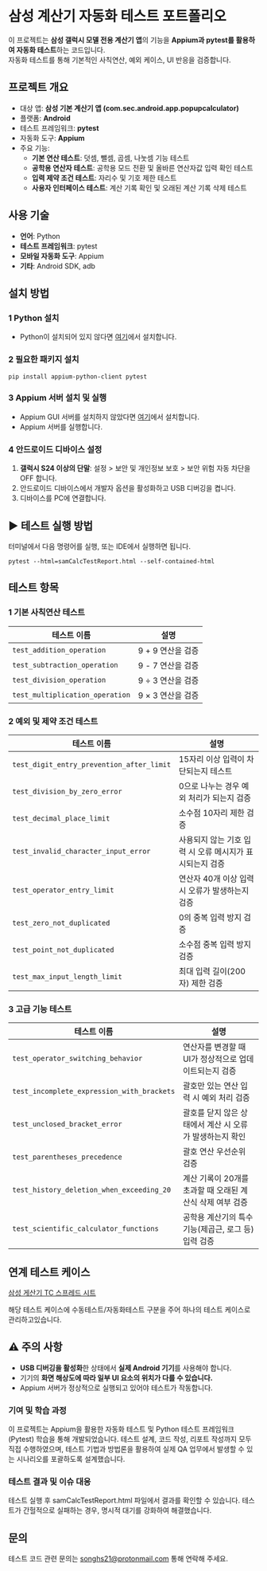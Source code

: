 # 삼성 계산기 자동화 테스트 포트폴리오

이 프로젝트는 **삼성 갤럭시 모델 전용 계산기 앱**의 기능을 **Appium과 pytest를 활용하여 자동화 테스트**하는 코드입니다.  
자동화 테스트를 통해 기본적인 사칙연산, 예외 케이스, UI 반응을 검증합니다.

## **프로젝트 개요**
- 대상 앱: **삼성 기본 계산기 앱 (com.sec.android.app.popupcalculator)**
- 플랫폼: **Android**
- 테스트 프레임워크: **pytest**
- 자동화 도구: **Appium**
- 주요 기능:
  - **기본 연산 테스트**: 덧셈, 뺄셈, 곱셈, 나눗셈 기능 테스트
  - **공학용 연산자 테스트**: 공학용 모드 전환 및 올바른 연산자값 입력 확인 테스트
  - **입력 제약 조건 테스트**: 자리수 및 기호 제한 테스트
  - **사용자 인터페이스 테스트**: 계산 기록 확인 및 오래된 계산 기록 삭제 테스트

## **사용 기술**
- **언어**: Python
- **테스트 프레임워크**: pytest
- **모바일 자동화 도구**: Appium
- **기타**: Android SDK, adb

## **설치 방법**
### 1 **Python 설치**
- Python이 설치되어 있지 않다면 [여기](https://www.python.org/downloads/)에서 설치합니다.

### 2️ **필요한 패키지 설치**
```
pip install appium-python-client pytest
```

### 3️ **Appium 서버 설치 및 실행**
- Appium GUI 서버를 설치하지 않았다면 [여기](https://github.com/appium/appium-desktop/releases)에서 설치합니다.
- Appium 서버를 실행합니다.

### 4️ **안드로이드 디바이스 설정**
1. **갤럭시 S24 이상의 단말**: 설정 > 보안 및 개인정보 보호 > 보안 위험 자동 차단을 OFF 합니다.
2. 안드로이드 디바이스에서 개발자 옵션을 활성화하고 USB 디버깅을 켭니다.
3. 디바이스를 PC에 연결합니다.

## ▶ **테스트 실행 방법**
터미널에서 다음 명령어를 실행, 또는 IDE에서 실행하면 됩니다. 
```
pytest --html=samCalcTestReport.html --self-contained-html
```
## **테스트 항목**
### 1 **기본 사칙연산 테스트**
| 테스트 이름 | 설명 |
|------------|--------------------------------|
| `test_addition_operation` | 9 + 9 연산을 검증 |
| `test_subtraction_operation` | 9 - 7 연산을 검증 |
| `test_division_operation` | 9 ÷ 3 연산을 검증 |
| `test_multiplication_operation` | 9 × 3 연산을 검증 |

### 2️ **예외 및 제약 조건 테스트**
| 테스트 이름 | 설명 |
|------------|--------------------------------|
| `test_digit_entry_prevention_after_limit` | 15자리 이상 입력이 차단되는지 테스트 |
| `test_division_by_zero_error` | 0으로 나누는 경우 예외 처리가 되는지 검증 |
| `test_decimal_place_limit` | 소수점 10자리 제한 검증 |
| `test_invalid_character_input_error` | 사용되지 않는 기호 입력 시 오류 메시지가 표시되는지 검증 |
| `test_operator_entry_limit` | 연산자 40개 이상 입력 시 오류가 발생하는지 검증 |
| `test_zero_not_duplicated` | 0의 중복 입력 방지 검증 |
| `test_point_not_duplicated` | 소수점 중복 입력 방지 검증 |
| `test_max_input_length_limit` | 최대 입력 길이(200자) 제한 검증 |

### 3️ **고급 기능 테스트**
| 테스트 이름 | 설명 |
|------------|--------------------------------|
| `test_operator_switching_behavior` | 연산자를 변경할 때 UI가 정상적으로 업데이트되는지 검증 |
| `test_incomplete_expression_with_brackets` | 괄호만 있는 연산 입력 시 예외 처리 검증 |
| `test_unclosed_bracket_error` | 괄호를 닫지 않은 상태에서 계산 시 오류가 발생하는지 확인 |
| `test_parentheses_precedence` | 괄호 연산 우선순위 검증 |
| `test_history_deletion_when_exceeding_20` | 계산 기록이 20개를 초과할 때 오래된 계산식 삭제 여부 검증 |
| `test_scientific_calculator_functions` | 공학용 계산기의 특수 기능(제곱근, 로그 등) 입력 검증 |

## **연계 테스트 케이스**

[삼성 게산기 TC 스프레드 시트](https://www.python.org/downloads/)


해당 테스트 케이스에 수동테스트/자동화테스트 구분을 주어 하나의 테스트 케이스로 관리하고있습니다.


## ⚠ **주의 사항**
- **USB 디버깅을 활성화**한 상태에서 **실제 Android 기기**를 사용해야 합니다.
- 기기의 **화면 해상도에 따라 일부 UI 요소의 위치가 다를 수 있습니다.**
- Appium 서버가 정상적으로 실행되고 있어야 테스트가 작동합니다.

### **기여 및 학습 과정**
이 프로젝트는 Appium을 활용한 자동화 테스트 및 Python 테스트 프레임워크(Pytest) 학습을 통해 개발되었습니다. 테스트 설계, 코드 작성, 리포트 작성까지 모두 직접 수행하였으며, 테스트 기법과 방법론을 활용하여 실제 QA 업무에서 발생할 수 있는 시나리오를 포괄하도록 설계했습니다.

### **테스트 결과 및 이슈 대응**
테스트 실행 후 samCalcTestReport.html 파일에서 결과를 확인할 수 있습니다. 테스트가 간헐적으로 실패하는 경우, 명시적 대기를 강화하여 해결했습니다.

## **문의**
테스트 코드 관련 문의는 songhs21@protonmail.com 통해 연락해 주세요.